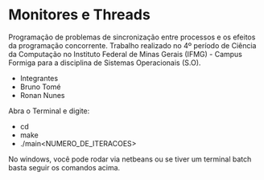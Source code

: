 # Monitores e Threads

Programação de problemas de sincronização entre processos e os efeitos da programação concorrente. Trabalho realizado no 4º período de Ciência da Computação no Instituto Federal de Minas Gerais (IFMG) - Campus Formiga para a disciplina de Sistemas Operacionais (S.O).

- Integrantes
 - Bruno Tomé
 - Ronan Nunes

Abra o Terminal e digite:
- cd <DIRETORIO>
- make
- ./main<NUMERO_DE_ITERACOES>

No windows, você pode rodar via netbeans ou se tiver um terminal batch basta seguir os comandos acima.
